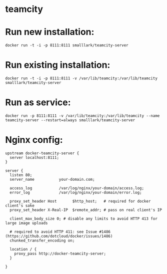 teamcity
========

# Run new installation:
`docker run -t -i -p 8111:8111 smalllark/teamcity-server`

# Run existing installation:
`docker run -t -i -p 8111:8111 -v /var/lib/teamcity:/var/lib/teamcity smalllark/teamcity-server`

# Run as service:
`docker run -p 8111:8111 -v /var/lib/teamcity:/var/lib/teamcity --name teamcity-server --restart=always smalllark/teamcity-server`

# Nginx config:

```
upstream docker-teamcity-server {
  server localhost:8111;
}

server {
  listen 80;
  server_name           your-domain.com;

  access_log            /var/log/nginx/your-domain/access.log;
  error_log             /var/log/nginx/your-domain/error.log;

  proxy_set_header Host       $http_host;   # required for docker client's sake
  proxy_set_header X-Real-IP  $remote_addr; # pass on real client's IP

  client_max_body_size 0; # disable any limits to avoid HTTP 413 for large image uploads

  # required to avoid HTTP 411: see Issue #1486 (https://github.com/dotcloud/docker/issues/1486)
  chunked_transfer_encoding on;

  location / {
    proxy_pass http://docker-teamcity-server;
  }

}
```
